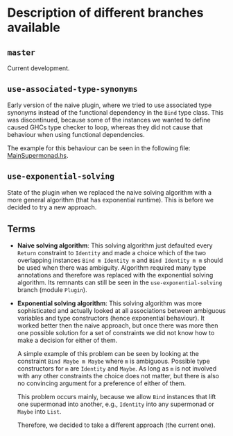  
# Description of different branches available

## `master`

Current development.

## `use-associated-type-synonyms`

Early version of the naive plugin, where we tried to use associated type
synonyms instead of the functional dependency in the `Bind` type class.
This was discontinued, because some of the instances we wanted to define
caused GHCs type checker to loop, whereas they did not cause that behaviour 
when using functional dependencies.

The example for this behaviour can be seen in the following file:
[MainSupermonad.hs](https://github.com/jbracker/supermonad-plugin/blob/use-associated-type-synonyms/examples/effect/MainSupermonad.hs).

## `use-exponential-solving`

State of the plugin when we replaced the naive solving algorithm with 
a more general algorithm (that has exponential runtime). This is before
we decided to try a new approach.

## Terms

* **Naive solving algorithm**: This solving algorithm just defaulted every
  `Return` constraint to `Identity` and made a choice which of the 
  two overlapping instances `Bind m Identity m` and `Bind Identity m m` should
  be used when there was ambiguity. Algorithm required many type annotations 
  and therefore was replaced with the exponential solving algorithm. 
  Its remnants can still be seen in the `use-exponential-solving` 
  branch (module `Plugin`).

* **Exponential solving algorithm**: This solving algorithm was more 
  sophisticated and actually looked at all associations between ambiguous 
  variables and type constructors (hence exponential behaviour). It worked
  better then the naive approach, but once there was more then one possible
  solution for a set of constraints we did not know how to make a decision
  for either of them.
  
  A simple example of this problem can be seen by
  looking at the constraint `Bind Maybe m Maybe` where `m` is ambiguous.
  Possible type constructors for `m` are `Identity` and `Maybe`. As long
  as `m` is not involved with any other constraints the choice does not matter,
  but there is also no convincing argument for a preference of either of them.
  
  This problem occurs mainly, because we allow `Bind` instances that lift 
  one supermonad into another, e.g., `Identity` into any supermonad 
  or `Maybe` into `List`. 
  
  Therefore, we decided to take a different approach (the current one).
  
